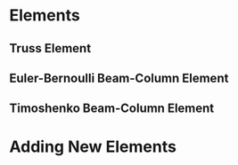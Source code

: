 # Elements

## Truss Element

## Euler-Bernoulli Beam-Column Element

## Timoshenko Beam-Column Element

# Adding New Elements